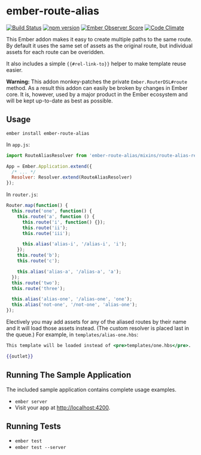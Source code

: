 # ember-route-alias

[![Build Status](https://travis-ci.org/nathanhammond/ember-route-alias.svg)](https://travis-ci.org/nathanhammond/ember-route-alias)
[![npm version](https://badge.fury.io/js/ember-route-alias.svg)](http://badge.fury.io/js/ember-route-alias)
[![Ember Observer Score](http://emberobserver.com/badges/ember-route-alias.svg)](http://emberobserver.com/addons/ember-route-alias)
[![Code Climate](https://codeclimate.com/github/nathanhammond/ember-route-alias/badges/gpa.svg)](https://codeclimate.com/github/nathanhammond/ember-route-alias)

This Ember addon makes it easy to create multiple paths to the same route. By default it uses the same set of assets as the original route, but individual assets for each route can be overidden.

It also includes a simple `{{#rel-link-to}}` helper to make template reuse easier.

**Warning:** This addon monkey-patches the private `Ember.RouterDSL#route` method. As a result this addon can easily be broken by changes in Ember core. It is, however, used by a major product in the Ember ecosystem and will be kept up-to-date as best as possible.

## Usage

`ember install ember-route-alias`

In `app.js`:
```javascript
import RouteAliasResolver from 'ember-route-alias/mixins/route-alias-resolver';

App = Ember.Application.extend({
  /* ... */
  Resolver: Resolver.extend(RouteAliasResolver)
});
```

In `router.js`:
```javascript
Router.map(function() {
  this.route('one', function() {
    this.route('a', function () {
      this.route('i', function() {});
      this.route('ii');
      this.route('iii');

      this.alias('alias-i', '/alias-i', 'i');
    });
    this.route('b');
    this.route('c');

    this.alias('alias-a', '/alias-a', 'a');
  });
  this.route('two');
  this.route('three');

  this.alias('alias-one', '/alias-one', 'one');
  this.alias('not-one', '/not-one', 'alias-one');
});
```

Electively you may add assets for any of the aliased routes by their name and it will load those assets instead. (The custom resolver is placed last in the queue.) For example, in `templates/alias-one.hbs`:

```handlebars
This template will be loaded instead of <pre>templates/one.hbs</pre>.

{{outlet}}
```

## Running The Sample Application

The included sample application contains complete usage examples.

* `ember server`
* Visit your app at [http://localhost:4200](http://localhost:4200).

## Running Tests

* `ember test`
* `ember test --server`
